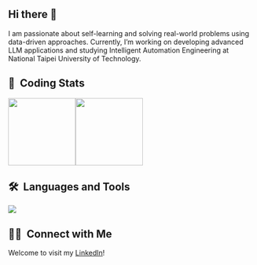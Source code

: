 ## Hi there 👋

I am passionate about self-learning and solving real-world problems using data-driven approaches. Currently, I’m working on developing advanced LLM applications and studying Intelligent Automation Engineering at National Taipei University of Technology.

## 📌 &nbsp;Coding Stats

<div style="display:flex;justify-content:left;">
  <img align="" height="137px" src="https://github-readme-stats.vercel.app/api/top-langs/?username=ReeveWu&theme=shadow_blue&langs_count=6&hide=tex,assembly&count_private=true&layout=compact&size_weight=0.5&count_weight=0.5" />
  <img align="" height="137px" src="https://github-readme-stats.vercel.app/api?username=ReeveWu&theme=shadow_blue&hide_border=false&count_private=true&show_icons=true&rank_icon=github" />
</div>

## 🛠 &nbsp;Languages and Tools

<p align="left">
  <a href="https://skillicons.dev">
    <img src="https://skillicons.dev/icons?i=python,tensorflow,pytorch,vscode,bash,html,css,js,ts,react,fastapi,git,ai,figma,mysql,c,cpp,arduino&theme=light&perline=9" />
  </a>
</p>

## 🤝🏻 &nbsp;Connect with Me

Welcome to visit my [LinkedIn](https://www.linkedin.com/in/reeve-wu)!
